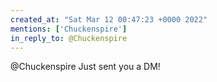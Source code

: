 ```yaml
---
created_at: "Sat Mar 12 00:47:23 +0000 2022"
mentions: ['Chuckenspire']
in_reply_to: @Chuckenspire
---
```


@Chuckenspire Just sent you a DM!